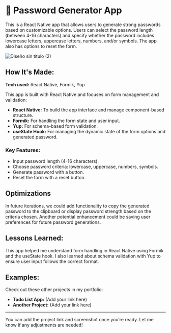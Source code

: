 # 🔑   Password Generator App

This is a React Native app that allows users to generate strong passwords based on customizable options. Users can select the password length (between 4-16 characters) and specify whether the password includes lowercase letters, uppercase letters, numbers, and/or symbols. The app also has options to reset the form.

![Diseño sin título (2)](https://github.com/user-attachments/assets/1e5d7e09-1ecc-4cb4-ac04-3e75385ad2d5)


## How It's Made:

**Tech used:** React Native, Formik, Yup

This app is built with React Native and focuses on form management and validation:

- **React Native:** To build the app interface and manage component-based structure.
- **Formik:** For handling the form state and user input.
- **Yup:** For schema-based form validation.
- **useState Hook:** For managing the dynamic state of the form options and generated password.

### Key Features:
- Input password length (4-16 characters).
- Choose password criteria: lowercase, uppercase, numbers, symbols.
- Generate password with a button.
- Reset the form with a reset button.

## Optimizations

In future iterations, we could add functionality to copy the generated password to the clipboard or display password strength based on the criteria chosen. Another potential enhancement could be saving user preferences for future password generations.

## Lessons Learned:

This app helped me understand form handling in React Native using Formik and the useState hook. I also learned about schema validation with Yup to ensure user input follows the correct format.

## Examples:

Check out these other projects in my portfolio:

- **Todo List App:** (Add your link here)
- **Another Project:** (Add your link here)

---

You can add the project link and screenshot once you’re ready. Let me know if any adjustments are needed!
